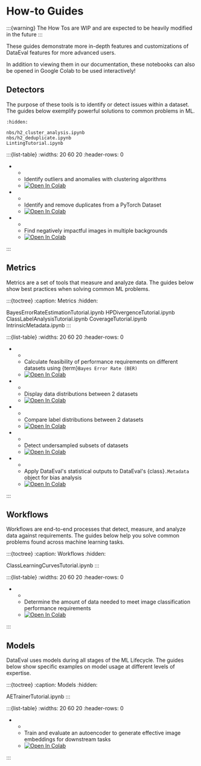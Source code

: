 # How-to Guides

:::{warning}
The How Tos are WIP and are expected to be heavily modified in the future
:::

These guides demonstrate more in-depth features and customizations of DataEval
features for more advanced users.

In addition to viewing them in our documentation, these notebooks can also be
opened in Google Colab to be used interactively!

## Detectors

The purpose of these tools is to identify or detect issues within a dataset.
The guides below exemplify powerful solutions to common problems in ML.

```{toctree}
:hidden:

nbs/h2_cluster_analysis.ipynb
nbs/h2_deduplicate.ipynb
LintingTutorial.ipynb
```

:::{list-table}
:widths: 20 60 20
:header-rows: 0

* * [](nbs/h2_cluster_analysis.ipynb)
  * Identify outliers and anomalies with clustering algorithms
  * [![Open In Colab][colab-badge]][clust-colab]
* * [](nbs/h2_deduplicate.ipynb)
  * Identify and remove duplicates from a PyTorch Dataset
  * [![Open In Colab][colab-badge]][dup-colab]
* * [](LintingTutorial.ipynb)
  * Find negatively impactful images in multiple backgrounds
  * [![Open In Colab][colab-badge]][lint-colab]

:::

[clust-colab]: https://colab.research.google.com/github/aria-ml/dataeval/blob/v0.86.3/docs/source/how_to/nbs/h2_cluster_analysis.ipynb
[dup-colab]: https://colab.research.google.com/github/aria-ml/dataeval/blob/v0.86.3/docs/source/how_to/nbs/h2_deduplicate.ipynb
[lint-colab]: https://colab.research.google.com/github/aria-ml/dataeval/blob/v0.86.3/docs/source/how_to/LintingTutorial.ipynb

## Metrics

Metrics are a set of tools that measure and analyze data.
The guides below show best practices when solving common ML problems.

:::{toctree}
:caption: Metrics
:hidden:

BayesErrorRateEstimationTutorial.ipynb
HPDivergenceTutorial.ipynb
ClassLabelAnalysisTutorial.ipynb
CoverageTutorial.ipynb
IntrinsicMetadata.ipynb
:::

:::{list-table}
:widths: 20 60 20
:header-rows: 0

* * [](BayesErrorRateEstimationTutorial.ipynb)
  * Calculate feasibility of performance requirements on
  different datasets using {term}`Bayes Error Rate (BER)`
  * [![Open In Colab][colab-badge]][ber-colab]
* * [](HPDivergenceTutorial.ipynb)
  * Display data distributions between 2 datasets
  * [![Open In Colab][colab-badge]][div-colab]
* * [](ClassLabelAnalysisTutorial.ipynb)
  * Compare label distributions between 2 datasets
  * [![Open In Colab][colab-badge]][lbl-colab]
* * [](CoverageTutorial.ipynb)
  * Detect undersampled subsets of datasets
  * [![Open In Colab][colab-badge]][cov-colab]
* * [](IntrinsicMetadata.ipynb)
  * Apply DataEval's statistical outputs to
  DataEval's {class}`.Metadata` object for bias analysis
  * [![Open In Colab][colab-badge]][imd-colab]

:::

[ber-colab]: https://colab.research.google.com/github/aria-ml/dataeval/blob/v0.86.3/docs/source/how_to/BayesErrorRateEstimationTutorial.ipynb
[div-colab]: https://colab.research.google.com/github/aria-ml/dataeval/blob/v0.86.3/docs/source/how_to/HPDivergenceTutorial.ipynb
[lbl-colab]: https://colab.research.google.com/github/aria-ml/dataeval/blob/v0.86.3/docs/source/how_to/ClassLabelAnalysisTutorial.ipynb
[cov-colab]: https://colab.research.google.com/github/aria-ml/dataeval/blob/v0.86.3/docs/source/how_to/CoverageTutorial.ipynb
[imd-colab]: https://colab.research.google.com/github/aria-ml/dataeval/blob/v0.86.3/docs/source/how_to/IntrinsicMetadata.ipynb

## Workflows

Workflows are end-to-end processes that detect, measure,
and analyze data against requirements.
The guides below help you solve common problems found across machine learning tasks.

:::{toctree}
:caption: Workflows
:hidden:

ClassLearningCurvesTutorial.ipynb
:::

:::{list-table}
:widths: 20 60 20
:header-rows: 0

* * [](ClassLearningCurvesTutorial.ipynb)
  * Determine the amount of data needed to meet
  image classification performance requirements
  * [![Open In Colab][colab-badge]][suff-colab]

:::

[suff-colab]: https://colab.research.google.com/github/aria-ml/dataeval/blob/v0.86.3/docs/source/how_to/ClassLearningCurvesTutorial.ipynb

## Models

DataEval uses models during all stages of the ML Lifecycle.
The guides below show specific examples on model usage at different levels of expertise.

:::{toctree}
:caption: Models
:hidden:

AETrainerTutorial.ipynb
:::

:::{list-table}
:widths: 20 60 20
:header-rows: 0

* * [](AETrainerTutorial.ipynb)
  * Train and evaluate an autoencoder to generate effective
  image embeddings for downstream tasks
  * [![Open In Colab][colab-badge]][ae-colab]

:::

[ae-colab]: https://colab.research.google.com/github/aria-ml/dataeval/blob/v0.86.3/docs/source/how_to/AETrainerTutorial.ipynb

<!-- Google collab badge icon for all collab links -->
[colab-badge]: https://colab.research.google.com/assets/colab-badge.svg
